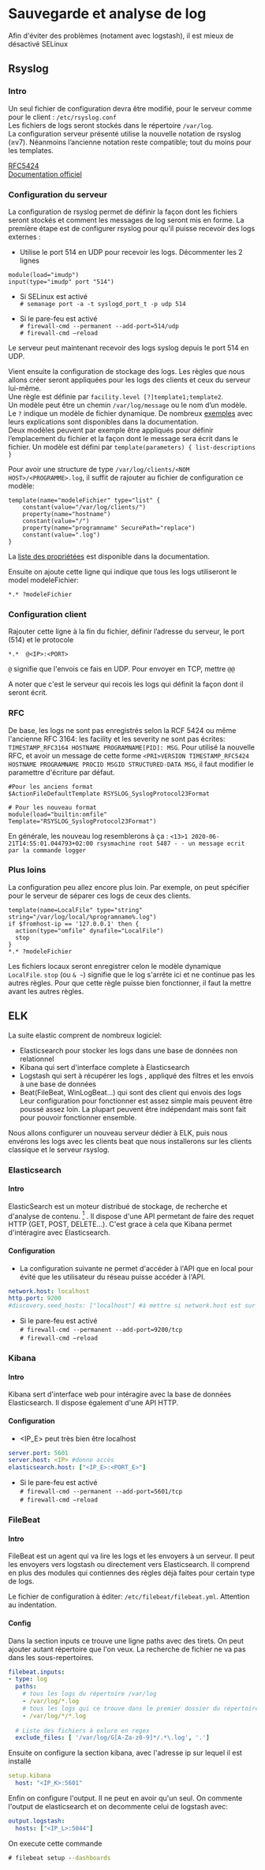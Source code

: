 # Sauvegarde et analyse de log
Afin d'éviter des problèmes (notament avec logstash), il est mieux de désactivé SELinux 
## Rsyslog
### Intro

Un seul fichier de configuration devra être modifié, pour le serveur comme pour le client : `/etc/rsyslog.conf`<br>
Les fichiers de logs seront stockés dans le répertoire `/var/log`.<br>
La configuration serveur présenté utilise la nouvelle notation de rsyslog (≥v7). Néanmoins l’ancienne notation reste compatible; tout du moins pour les templates.

[RFC5424](https://tools.ietf.org/html/rfc5424)<br>
[Documentation officiel](https://www.rsyslog.com/doc/master/index.html)

### Configuration du serveur

La configuration de rsyslog permet de définir la façon dont les fichiers seront stockés et comment les messages de log seront mis en forme. La première étape est de configurer rsyslog pour qu’il puisse recevoir des logs externes :
- Utilise le port 514 en UDP pour recevoir les logs.
Décommenter les 2 lignes 
```
module(load="imudp")
input(type="imudp" port "514")
```

- Si SELinux est activé<br>
`# semanage port -a -t syslogd_port_t -p udp 514`

- Si le pare-feu est activé<br>
`# firewall-cmd --permanent --add-port=514/udp`<br>
`# firewall-cmd –reload`

Le serveur peut maintenant recevoir des logs syslog depuis le port 514 en UDP. 

Vient ensuite la configuration de stockage des logs. Les règles que nous allons créer seront appliquées pour les logs des clients
et ceux du serveur lui-même.<br>
Une règle est définie par `facility.level [?]template1;template2`.<br>
Un modèle peut être un chemin `/var/log/message` ou le nom d’un modèle. Le `?` indique un modèle de fichier dynamique.
De nombreux [exemples](https://rsyslog-doc.readthedocs.io/en/latest/configuration/examples.html "exemples de configurations") avec leurs explications sont
disponibles dans la documentation.<br>
Deux modèles peuvent par exemple être appliqués pour définir l’emplacement du fichier et la façon dont le message sera écrit dans le fichier.
Un modèle est défini par `template(parameters) { list-descriptions }`

Pour avoir une structure de type `/var/log/clients/<NOM HOST>/<PROGRAMME>.log`, il suffit de rajouter au fichier de configuration ce modèle:
```
template(name="modeleFichier" type="list" {
	constant(value="/var/log/clients/")
	property(name="hostname")
	constant(value="/")
	property(name="programname" SecurePath="replace")
	constant(value=".log")
}
```
La [liste des propriétées](https://rsyslog.readthedocs.io/en/latest/configuration/properties.html) est disponible dans la documentation.

Ensuite on ajoute cette ligne qui indique que tous les logs utiliseront le model modeleFichier:
```
*.* ?modeleFichier
```

 ### Configuration client

Rajouter cette ligne à la fin du fichier, définir l’adresse du serveur, le port (514) et le protocole
```
*.*  @<IP>:<PORT>
```
`@` signifie que l'envois ce fais en UDP. Pour envoyer en TCP, mettre `@@`

A noter que c'est le serveur qui recois les logs qui définit la façon dont il seront écrit.

### RFC
De base, les logs ne sont pas enregistrés selon la RCF 5424 ou même l'ancienne RFC 3164: les facility et les severity ne sont pas écrites: `TIMESTAMP_RFC3164 HOSTNAME PROGRAMNAME[PID]: MSG`. Pour utilisé la nouvelle RFC, et avoir un message de cette forme `<PRI>VERSION TIMESTAMP_RFC5424 HOSTNAME PROGRAMNAME PROCID MSGID STRUCTURED-DATA MSG`,  il faut modifier le paramettre d'écriture par défaut.
```
#Pour les anciens format
$ActionFileDefaultTemplate RSYSLOG_SyslogProtocol23Format

# Pour les nouveau format
module(load="builtin:omfile" Template="RSYSLOG_SyslogProtocol23Format")
```
En générale, les nouveau log resemblerons à ça : `<13>1 2020-06-21T14:55:01.044793+02:00 rsysmachine root 5487 - - un message ecrit par la commande logger`
### Plus loins
La configuration peu allez encore plus loin. Par exemple, on peut spécifier pour le serveur de séparer ces logs de ceux des clients.
```
template(name=LocalFile" type="string" string="/var/log/local/%programname%.log")
if $fromhost-ip == '127.0.0.1' then {
  action(type="omfile" dynafile="LocalFile")
  stop
}
*.* ?modeleFichier
```
Les fichiers locaux seront enregistrer celon le modèle dynamique `LocalFile`. `stop` (ou `& ~`) signifie que le log s'arrête ici et ne continue pas les autres règles.
Pour que cette règle puisse bien fonctionner, il faut la mettre avant les autres règles.

## ELK
La suite elastic comprent de nombreux logiciel: 
- Elasticsearch pour stocker les logs dans une base de données non relationnel
- Kibana qui sert d'interface complete à Elasticsearch
- Logstash qui sert à récupérer les logs , appliqué des filtres et les envois à une base de données
- Beat(FileBeat, WinLogBeat...) qui sont des client qui envois des logs
Leur configuration pour fonctionner est assez simple mais peuvent être poussé assez loin. La plupart peuvent être indépendant mais sont fait pour pouvoir fonctionner ensemble.

Nous allons configurer un nouveau serveur dédier à ELK, puis nous envérons les logs avec les clients beat que nous installerons sur les clients classique et le serveur rsyslog.

### Elasticsearch
#### Intro
ElasticSearch est un moteur distribué de stockage, de recherche et d'analyse de contenu. [<sup>1</sup>](https://juvenal-chokogoue.developpez.com/tutoriels/elasticsearch-sgbd-nosql "ref1") . Il dispose d'une API permetant de faire des requet HTTP (GET, POST, DELETE...). C'est grace à cela que Kibana permet d'intéragire avec Elasticsearch.

#### Configuration
- La configuration suivante ne permet d'accéder à l'API que en local pour évité que les utilisateur du réseau puisse accéder à l'API.
```yml
network.host: localhost
http.port: 9200
#discovery.seed_hosts: ["localhost"] #à mettre si network.host est sur une ip local ou autre
```

- Si le pare-feu est activé<br>
`# firewall-cmd --permanent --add-port=9200/tcp`<br>
`# firewall-cmd –reload`

### Kibana
#### Intro
Kibana sert d'interface web pour intéragire avec la base de données Elasticsearch. Il dispose également d'une API HTTP.
#### Configuration
- <IP_E> peut très bien être localhost
```yml
server.port: 5601
server.host: <IP> #donne accès
elasticsearch.host: ["<IP_E>:<PORT_E>"]
```
- Si le pare-feu est activé<br>
`# firewall-cmd --permanent --add-port=5601/tcp`<br>
`# firewall-cmd –reload`
### FileBeat
#### Intro
FileBeat est un agent qui va lire les logs et les envoyers à un serveur. Il peut les envoyers vers logstash ou directement vers Elasticsearch. Il comprend en plus des modules qui contiennes des règles déjà faites pour certain type de logs.

Le fichier de configuration à éditer: `/etc/filebeat/filebeat.yml`. Attention au indentation.

#### Config

Dans la section inputs ce trouve une ligne paths avec des tirets. On peut ajouter autant répertoire que l'on veux. La recherche de fichier ne va pas dans les sous-repertoires.
```yml
filebeat.inputs:
- type: log
  paths:
    # tous les logs du répertoire /var/log
    - /var/log/*.log
    # tous les logs qui ce trouve dans le premier dossier du répertoire /var/log
    - /var/log/*/*.log
  
  # Liste des fichiers à exlure en regex
  exclude_files: [ '/var/log/G[A-Za-z0-9]*/.*\.log', '.']
```
Ensuite on configure la section kibana, avec l'adresse ip sur lequel il est installé
```yml
setup.kibana
  host: "<IP_K>:5601"
```
Enfin on configure l'output. Il ne peut en avoir qu'un seul. On commente l'output de elasticsearch et on decommente celui de logstash avec:
```yml
output.logstash:
  hosts: ["<IP_L>:5044"]
```
On execute cette commande
```cmd
# filebeat setup --dashboards
```
